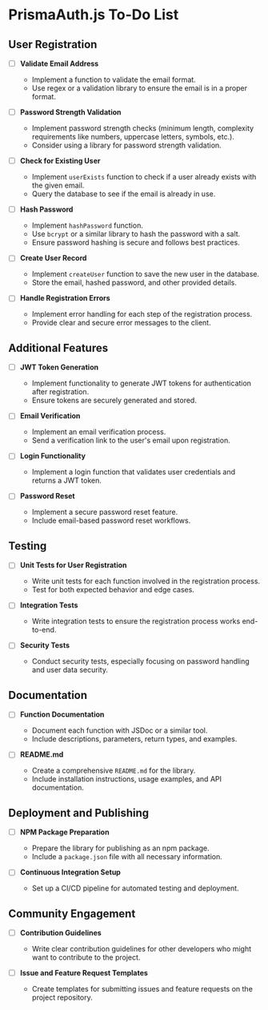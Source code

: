 # PrismaAuth.js To-Do List

## User Registration

- [ ] **Validate Email Address**
  - Implement a function to validate the email format.
  - Use regex or a validation library to ensure the email is in a proper format.

- [ ] **Password Strength Validation**
  - Implement password strength checks (minimum length, complexity requirements like numbers, uppercase letters, symbols, etc.).
  - Consider using a library for password strength validation.

- [ ] **Check for Existing User**
  - Implement `userExists` function to check if a user already exists with the given email.
  - Query the database to see if the email is already in use.

- [ ] **Hash Password**
  - Implement `hashPassword` function.
  - Use `bcrypt` or a similar library to hash the password with a salt.
  - Ensure password hashing is secure and follows best practices.

- [ ] **Create User Record**
  - Implement `createUser` function to save the new user in the database.
  - Store the email, hashed password, and other provided details.

- [ ] **Handle Registration Errors**
  - Implement error handling for each step of the registration process.
  - Provide clear and secure error messages to the client.

## Additional Features

- [ ] **JWT Token Generation**
  - Implement functionality to generate JWT tokens for authentication after registration.
  - Ensure tokens are securely generated and stored.

- [ ] **Email Verification**
  - Implement an email verification process.
  - Send a verification link to the user's email upon registration.

- [ ] **Login Functionality**
  - Implement a login function that validates user credentials and returns a JWT token.

- [ ] **Password Reset**
  - Implement a secure password reset feature.
  - Include email-based password reset workflows.

## Testing

- [ ] **Unit Tests for User Registration**
  - Write unit tests for each function involved in the registration process.
  - Test for both expected behavior and edge cases.

- [ ] **Integration Tests**
  - Write integration tests to ensure the registration process works end-to-end.

- [ ] **Security Tests**
  - Conduct security tests, especially focusing on password handling and user data security.

## Documentation

- [ ] **Function Documentation**
  - Document each function with JSDoc or a similar tool.
  - Include descriptions, parameters, return types, and examples.

- [ ] **README.md**
  - Create a comprehensive `README.md` for the library.
  - Include installation instructions, usage examples, and API documentation.

## Deployment and Publishing

- [ ] **NPM Package Preparation**
  - Prepare the library for publishing as an npm package.
  - Include a `package.json` file with all necessary information.

- [ ] **Continuous Integration Setup**
  - Set up a CI/CD pipeline for automated testing and deployment.

## Community Engagement

- [ ] **Contribution Guidelines**
  - Write clear contribution guidelines for other developers who might want to contribute to the project.

- [ ] **Issue and Feature Request Templates**
  - Create templates for submitting issues and feature requests on the project repository.
